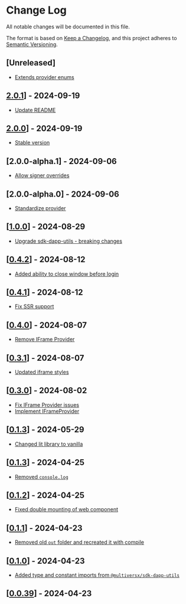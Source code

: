 # Change Log

All notable changes will be documented in this file.

The format is based on [Keep a Changelog](https://keepachangelog.com/en/1.0.0/),
and this project adheres to [Semantic Versioning](https://semver.org/spec/v2.0.0.html).

## [Unreleased]

- [Extends provider enums](https://github.com/multiversx/mx-sdk-js-web-wallet-cross-window-provider/pull/69)

## [2.0.1](https://github.com/multiversx/mx-sdk-js-web-wallet-cross-window-provider/pull/68)] - 2024-09-19
- [Update README](https://github.com/multiversx/mx-sdk-js-web-wallet-cross-window-provider/pull/55)

## [2.0.0](https://github.com/multiversx/mx-sdk-js-web-wallet-cross-window-provider/pull/67)] - 2024-09-19
- [Stable version](https://github.com/multiversx/mx-sdk-js-web-wallet-cross-window-provider/pull/66)

## [2.0.0-alpha.1] - 2024-09-06
- [Allow signer overrides](https://github.com/multiversx/mx-sdk-js-web-wallet-cross-window-provider/commit/7fe6c7167588e7d58e291f6d978701bb1ad8d59a)

## [2.0.0-alpha.0] - 2024-09-06
- [Standardize provider](https://github.com/multiversx/mx-sdk-js-web-wallet-cross-window-provider/pull/65)

## [[1.0.0](https://github.com/multiversx/mx-sdk-js-web-wallet-cross-window-provider/pull/61)] - 2024-08-29
- [Upgrade sdk-dapp-utils - breaking changes](https://github.com/multiversx/mx-sdk-js-web-wallet-cross-window-provider/pull/60)

## [[0.4.2](https://github.com/multiversx/mx-sdk-js-web-wallet-cross-window-provider/pull/59)] - 2024-08-12
- [Added ability to close window before login](https://github.com/multiversx/mx-sdk-js-web-wallet-cross-window-provider/pull/58)

## [[0.4.1](https://github.com/multiversx/mx-sdk-js-web-wallet-cross-window-provider/pull/57)] - 2024-08-12
- [Fix SSR support](https://github.com/multiversx/mx-sdk-js-web-wallet-cross-window-provider/pull/56)

## [[0.4.0](https://github.com/multiversx/mx-sdk-js-web-wallet-cross-window-provider/pull/54)] - 2024-08-07
- [Remove IFrame Provider](https://github.com/multiversx/mx-sdk-js-web-wallet-cross-window-provider/pull/53)

## [[0.3.1](https://github.com/multiversx/mx-sdk-js-web-wallet-cross-window-provider/pull/52)] - 2024-08-07

- [Updated iframe styles](https://github.com/multiversx/mx-sdk-js-web-wallet-cross-window-provider/pull/50)

## [[0.3.0](https://github.com/multiversx/mx-sdk-js-web-wallet-cross-window-provider/pull/48)] - 2024-08-02

- [Fix IFrame Provider issues](https://github.com/multiversx/mx-sdk-js-web-wallet-cross-window-provider/pull/47)
- [Implement IFrameProvider](https://github.com/multiversx/mx-sdk-js-web-wallet-cross-window-provider/pull/46)

## [[0.1.3](https://github.com/multiversx/mx-sdk-js-web-wallet-cross-window-provider/pull/45)] - 2024-05-29

- [Changed lit library to vanilla](https://github.com/multiversx/mx-sdk-js-web-wallet-cross-window-provider/pull/44)

## [[0.1.3](https://github.com/multiversx/mx-sdk-js-web-wallet-cross-window-provider/pull/42)] - 2024-04-25

- [Removed `console.log`](https://github.com/multiversx/mx-sdk-js-web-wallet-cross-window-provider/pull/41)

## [[0.1.2](https://github.com/multiversx/mx-sdk-js-web-wallet-cross-window-provider/pull/40)] - 2024-04-25

- [Fixed double mounting of web component](https://github.com/multiversx/mx-sdk-js-web-wallet-cross-window-provider/pull/39)

## [[0.1.1](https://github.com/multiversx/mx-sdk-js-web-wallet-cross-window-provider/pull/38)] - 2024-04-23

- [Removed old `out` folder and recreated it with compile](https://github.com/multiversx/mx-sdk-js-web-wallet-cross-window-provider/pull/38)

## [[0.1.0](https://github.com/multiversx/mx-sdk-js-web-wallet-cross-window-provider/pull/37)] - 2024-04-23

- [Added type and constant imports from `@multiversx/sdk-dapp-utils`](https://github.com/multiversx/mx-sdk-js-web-wallet-cross-window-provider/pull/34)

## [[0.0.39](https://github.com/multiversx/mx-sdk-js-web-wallet-cross-window-provider/pull/33)] - 2024-04-23
